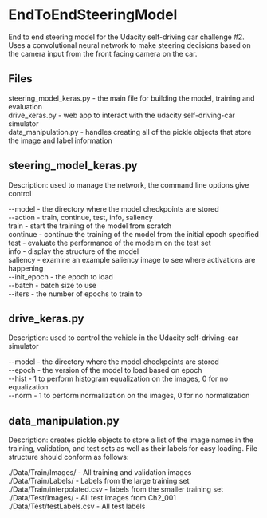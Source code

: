 # EndToEndSteeringModel
End to end steering model for the Udacity self-driving car challenge #2. Uses a convolutional neural network to make steering decisions based on the camera input from the front facing camera on the car.

## Files
steering_model_keras.py - the main file for building the model, training and evaluation  
drive_keras.py - web app to interact with the udacity self-driving-car simulator  
data_manipulation.py - handles creating all of the pickle objects that store the image and label information  

## steering_model_keras.py
Description: used to manage the network, the command line options give control  

--model - the directory where the model checkpoints are stored  
--action - train, continue, test, info, saliency  
     train - start the training of the model from scratch  
     continue - continue the training of the model from the initial epoch specified  
     test - evaluate the performance of the modelm on the test set  
     info - display the structure of the model  
     saliency - examine an example saliency image to see where activations are happening  
--init_epoch - the epoch to load  
--batch - batch size to use  
--iters - the number of epochs to train to  

## drive_keras.py
Description: used to control the vehicle in the Udacity self-driving-car simulator  

--model - the directory where the model checkpoints are stored  
--epoch - the version of the model to load based on epoch  
--hist - 1 to perform histogram equalization on the images, 0 for no equalization  
--norm - 1 to perform normalization on the images, 0 for no normalization  

## data_manipulation.py
Description: creates pickle objects to store a list of the image names in the training, validation, and test sets as well as their labels for easy loading. File structure should conform as follows:  

./Data/Train/Images/ - All training and validation images  
./Data/Train/Labels/ - Labels from the large training set  
./Data/Train/interpolated.csv - labels from the smaller training set  
./Data/Test/Images/ - All test images from Ch2_001  
./Data/Test/testLabels.csv - All test labels  

